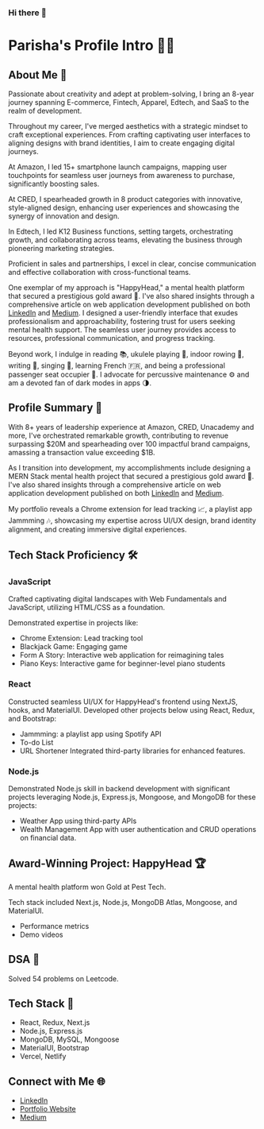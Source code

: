 ### Hi there 👋

# Parisha's Profile Intro 👩‍💻

## About Me 🌟

Passionate about creativity and adept at problem-solving, I bring an 8-year journey spanning E-commerce, Fintech, Apparel, Edtech, and SaaS to the realm of development.

Throughout my career, I've merged aesthetics with a strategic mindset to craft exceptional experiences. From crafting captivating user interfaces to aligning designs with brand identities, I aim to create engaging digital journeys.

At Amazon, I led 15+ smartphone launch campaigns, mapping user touchpoints for seamless user journeys from awareness to purchase, significantly boosting sales.

At CRED, I spearheaded growth in 8 product categories with innovative, style-aligned design, enhancing user experiences and showcasing the synergy of innovation and design.

In Edtech, I led K12 Business functions, setting targets, orchestrating growth, and collaborating across teams, elevating the business through pioneering marketing strategies.

Proficient in sales and partnerships, I excel in clear, concise communication and effective collaboration with cross-functional teams.

One exemplar of my approach is "HappyHead," a mental health platform  that secured a prestigious gold award 🥇. I've also shared insights through a comprehensive article on web application development published on both [LinkedIn](https://www.linkedin.com/in/parishap/) and [Medium](https://medium.com/@parisha.workshop). I designed a user-friendly interface that exudes professionalism and approachability, fostering trust for users seeking mental health support. The seamless user journey provides access to resources, professional communication, and progress tracking. 

Beyond work, I indulge in reading 📚, ukulele playing 🎵, indoor rowing 🚣, writing 📝, singing 🎤, learning French 🇫🇷, and being a professional passenger seat occupier 🚗. I advocate for percussive maintenance ⚙️ and am a devoted fan of dark modes in apps 🌗.

## Profile Summary 🚀

With 8+ years of leadership experience at Amazon, CRED, Unacademy and more, I've orchestrated remarkable growth, contributing to revenue surpassing $20M and spearheading over 100 impactful brand campaigns, amassing a transaction value exceeding $1B.

As I transition into development, my accomplishments include designing a MERN Stack mental health project that secured a prestigious gold award 🥇. I've also shared insights through a comprehensive article on web application development published on both [LinkedIn](https://www.linkedin.com/in/parishap/) and [Medium](https://medium.com/@parisha.workshop).

My portfolio reveals a Chrome extension for lead tracking 📈, a playlist app Jammming 🎶, showcasing my expertise across UI/UX design, brand identity alignment, and creating immersive digital experiences.

## Tech Stack Proficiency 🛠️

### JavaScript

Crafted captivating digital landscapes with Web Fundamentals and JavaScript, utilizing HTML/CSS as a foundation.

Demonstrated expertise in projects like:
- Chrome Extension: Lead tracking tool
- Blackjack Game: Engaging game
- Form A Story: Interactive web application for reimagining tales
- Piano Keys: Interactive game for beginner-level piano students

### React

Constructed seamless UI/UX for HappyHead's frontend using NextJS, hooks, and MaterialUI.
Developed other projects below using React, Redux, and Bootstrap:
- Jammming: a playlist app using Spotify API
- To-do List
- URL Shortener
Integrated third-party libraries for enhanced features.

### Node.js

Demonstrated Node.js skill in backend development with significant projects leveraging Node.js, Express.js, Mongoose, and MongoDB for these projects:
- Weather App using third-party APIs
- Wealth Management App with user authentication and CRUD operations on financial data.

## Award-Winning Project: HappyHead 🏆

A mental health platform won Gold at Pest Tech.

Tech stack included Next.js, Node.js, MongoDB Atlas, Mongoose, and MaterialUI.

- Performance metrics
- Demo videos

## DSA 🧩

Solved 54 problems on Leetcode.

## Tech Stack 🔧

- React, Redux, Next.js
- Node.js, Express.js
- MongoDB, MySQL, Mongoose
- MaterialUI, Bootstrap
- Vercel, Netlify

## Connect with Me 🌐

- [LinkedIn](https://www.linkedin.com/in/parishap/)
- [Portfolio Website](https://www.linkedin.com/in/parishap/)
- [Medium](https://medium.com/@parisha.workshop)
